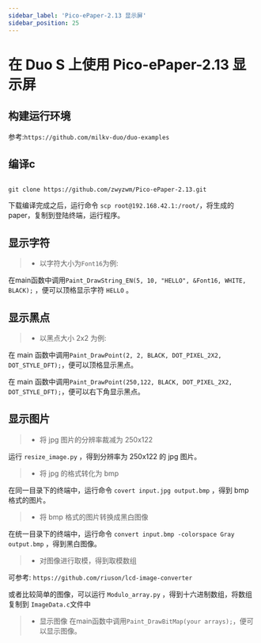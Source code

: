 ```yaml
---
sidebar_label: 'Pico-ePaper-2.13 显示屏'
sidebar_position: 25
---
```


# 在 Duo S 上使用 Pico-ePaper-2.13 显示屏

## 构建运行环境

参考:` https://github.com/milkv-duo/duo-examples `

## 编译c

```

git clone https://github.com/zwyzwm/Pico-ePaper-2.13.git

```

下载编译完成之后，运行命令 ` scp root@192.168.42.1:/root/ `，将生成的paper，复制到登陆终端，运行程序。

## 显示字符 

> - 以字符大小为` Font16 `为例:

  在main函数中调用` Paint_DrawString_EN(5, 10, "HELLO", &Font16, WHITE, BLACK); ` ，便可以顶格显示字符 `HELLO` 。

## 显示黑点

> - 以黑点大小 2x2 为例:

  在 main 函数中调用` Paint_DrawPoint(2, 2, BLACK, DOT_PIXEL_2X2, DOT_STYLE_DFT); `，便可以顶格显示黑点。

  在 main 函数中调用` Paint_DrawPoint(250,122, BLACK, DOT_PIXEL_2X2, DOT_STYLE_DFT); `，便可以右下角显示黑点。

## 显示图片

> - 将 jpg 图片的分辨率裁减为 250x122

  运行 ` resize_image.py ` ，得到分辨率为 250x122 的 jpg 图片。

> - 将 jpg 的格式转化为 bmp

  在同一目录下的终端中，运行命令 ` covert input.jpg output.bmp ` ，得到 bmp 格式的图片。

> - 将 bmp 格式的图片转换成黑白图像

  在统一目录下的终端中，运行命令 ` convert input.bmp -colorspace Gray output.bmp ` ，得到黑白图像。

> - 对图像进行取模，得到取模数组
  
  可参考: ` https://github.com/riuson/lcd-image-converter `

  或者比较简单的图像，可以运行 ` Modulo_array.py ` ，得到十六进制数组，将数组复制到 ` ImageData.c `文件中
> - 显示图像
 在main函数中调用` Paint_DrawBitMap(your arrays); `，便可以显示图像。








